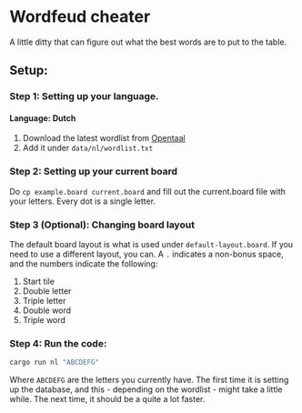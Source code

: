 # Wordfeud cheater

A little ditty that can figure out what the best words are to put to the table.

## Setup:
### Step 1: Setting up your language.
#### Language: Dutch
1. Download the latest wordlist from [Opentaal](https://github.com/OpenTaal/opentaal-wordlist)
2. Add it under `data/nl/wordlist.txt`

### Step 2: Setting up your current board
Do `cp example.board current.board` and fill out the current.board file with your letters. Every dot is a single letter.

### Step 3 (Optional): Changing board layout
The default board layout is what is used under `default-layout.board`. If you need to use a different layout, you can. A `.` indicates a non-bonus space, and the numbers indicate the following:

1. Start tile
2. Double letter
3. Triple letter
4. Double word
5. Triple word

### Step 4: Run the code:

```bash
cargo run nl "ABCDEFG"
```

Where `ABCDEFG` are the letters you currently have. The first time it is setting up the database, and this - depending on the wordlist - might take a little while. The next time, it should be a quite a lot faster.
